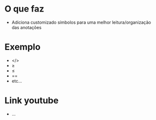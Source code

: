 # O que faz
- Adiciona  customizado símbolos para uma melhor leitura/organização das anotações

# Exemplo
- </>
- ≥
- ≤
- ==
- etc…

# Link youtube
- …

